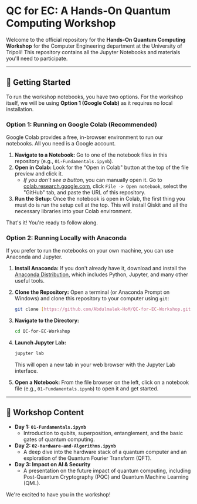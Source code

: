 # QC for EC: A Hands-On Quantum Computing Workshop

Welcome to the official repository for the **Hands-On Quantum Computing Workshop** for the Computer Engineering department at the University of Tripoli! This repository contains all the Jupyter Notebooks and materials you'll need to participate.

---

## 🚀 Getting Started

To run the workshop notebooks, you have two options. For the workshop itself, we will be using **Option 1 (Google Colab)** as it requires no local installation.

### Option 1: Running on Google Colab (Recommended)

Google Colab provides a free, in-browser environment to run our notebooks. All you need is a Google account.

1.  **Navigate to a Notebook:** Go to one of the notebook files in this repository (e.g., `01-Fundamentals.ipynb`).
2.  **Open in Colab:** Look for the "Open in Colab" button at the top of the file preview and click it. 
    * *If you don't see a button*, you can manually open it. Go to [colab.research.google.com](https://colab.research.google.com), click `File -> Open notebook`, select the "GitHub" tab, and paste the URL of this repository.
3.  **Run the Setup:** Once the notebook is open in Colab, the first thing you must do is run the setup cell at the top. This will install Qiskit and all the necessary libraries into your Colab environment.

That's it! You're ready to follow along.

### Option 2: Running Locally with Anaconda

If you prefer to run the notebooks on your own machine, you can use Anaconda and Jupyter.

1.  **Install Anaconda:** If you don't already have it, download and install the [Anaconda Distribution](https://www.anaconda.com/products/distribution), which includes Python, Jupyter, and many other useful tools.

2.  **Clone the Repository:** Open a terminal (or Anaconda Prompt on Windows) and clone this repository to your computer using `git`:
    ```bash
    git clone [https://github.com/Abdulmalek-HoM/QC-for-EC-Workshop.git](https://github.com/Abdulmalek-HoM/QC-for-EC-Workshop.git)
    ```

3.  **Navigate to the Directory:**
    ```bash
    cd QC-for-EC-Workshop
    ```

4.  **Launch Jupyter Lab:**
    ```bash
    jupyter lab
    ```
    This will open a new tab in your web browser with the Jupyter Lab interface.

5.  **Open a Notebook:** From the file browser on the left, click on a notebook file (e.g., `01-Fundamentals.ipynb`) to open it and get started.

---

## 📓 Workshop Content

* **Day 1: `01-Fundamentals.ipynb`**
    * Introduction to qubits, superposition, entanglement, and the basic gates of quantum computing.
* **Day 2: `02-Hardware-and-Algorithms.ipynb`**
    * A deep dive into the hardware stack of a quantum computer and an exploration of the Quantum Fourier Transform (QFT).
* **Day 3: Impact on AI & Security**
    * A presentation on the future impact of quantum computing, including Post-Quantum Cryptography (PQC) and Quantum Machine Learning (QML).

We're excited to have you in the workshop!